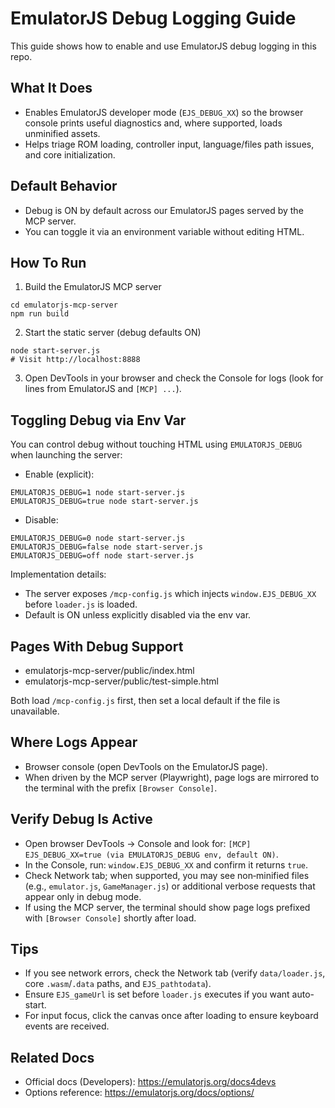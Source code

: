 # EmulatorJS Debug Logging Guide

This guide shows how to enable and use EmulatorJS debug logging in this repo.

## What It Does

- Enables EmulatorJS developer mode (`EJS_DEBUG_XX`) so the browser console prints useful diagnostics and, where supported, loads unminified assets.
- Helps triage ROM loading, controller input, language/files path issues, and core initialization.

## Default Behavior

- Debug is ON by default across our EmulatorJS pages served by the MCP server.
- You can toggle it via an environment variable without editing HTML.

## How To Run

1) Build the EmulatorJS MCP server

```
cd emulatorjs-mcp-server
npm run build
```

2) Start the static server (debug defaults ON)

```
node start-server.js
# Visit http://localhost:8888
```

3) Open DevTools in your browser and check the Console for logs (look for lines from EmulatorJS and `[MCP] ...`).

## Toggling Debug via Env Var

You can control debug without touching HTML using `EMULATORJS_DEBUG` when launching the server:

- Enable (explicit):
```
EMULATORJS_DEBUG=1 node start-server.js
EMULATORJS_DEBUG=true node start-server.js
```

- Disable:
```
EMULATORJS_DEBUG=0 node start-server.js
EMULATORJS_DEBUG=false node start-server.js
EMULATORJS_DEBUG=off node start-server.js
```

Implementation details:
- The server exposes `/mcp-config.js` which injects `window.EJS_DEBUG_XX` before `loader.js` is loaded.
- Default is ON unless explicitly disabled via the env var.

## Pages With Debug Support

- emulatorjs-mcp-server/public/index.html
- emulatorjs-mcp-server/public/test-simple.html

Both load `/mcp-config.js` first, then set a local default if the file is unavailable.

## Where Logs Appear

- Browser console (open DevTools on the EmulatorJS page).
- When driven by the MCP server (Playwright), page logs are mirrored to the terminal with the prefix `[Browser Console]`.

## Verify Debug Is Active

- Open browser DevTools → Console and look for: `[MCP] EJS_DEBUG_XX=true (via EMULATORJS_DEBUG env, default ON)`.
- In the Console, run: `window.EJS_DEBUG_XX` and confirm it returns `true`.
- Check Network tab; when supported, you may see non‑minified files (e.g., `emulator.js`, `GameManager.js`) or additional verbose requests that appear only in debug mode.
- If using the MCP server, the terminal should show page logs prefixed with `[Browser Console]` shortly after load.

## Tips

- If you see network errors, check the Network tab (verify `data/loader.js`, core `.wasm`/`.data` paths, and `EJS_pathtodata`).
- Ensure `EJS_gameUrl` is set before `loader.js` executes if you want auto-start.
- For input focus, click the canvas once after loading to ensure keyboard events are received.

## Related Docs

- Official docs (Developers): https://emulatorjs.org/docs4devs
- Options reference: https://emulatorjs.org/docs/options/
